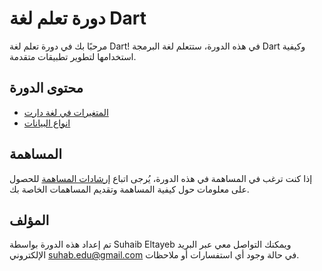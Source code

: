 # دورة تعلم لغة Dart

مرحبًا بك في دورة تعلم لغة Dart! في هذه الدورة، ستتعلم لغة البرمجة Dart وكيفية استخدامها لتطوير تطبيقات متقدمة.

## محتوى الدورة
- [المتغيرات في لغة دارت](Variables/variables-in-dart.md)
- [انواع البيانات](DataTypes/datatypes-in-dart.md)

## المساهمة

إذا كنت ترغب في المساهمة في هذه الدورة، يُرجى اتباع [إرشادات المساهمة](CONTRIBUTING.md) للحصول على معلومات حول كيفية المساهمة وتقديم المساهمات الخاصة بك.

## المؤلف

تم إعداد هذه الدورة بواسطة Suhaib Eltayeb ويمكنك التواصل معي عبر البريد الإلكتروني suhab.edu@gmail.com في حالة وجود أي استفسارات أو ملاحظات.
